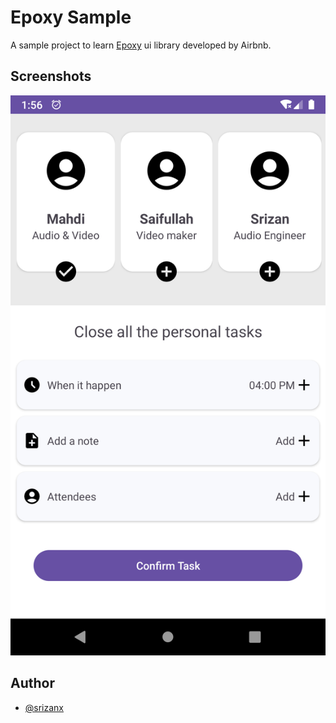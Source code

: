 # Epoxy Sample
A sample project to learn [Epoxy](https://github.com/airbnb/epoxy) ui library developed by Airbnb.

## Screenshots

![App Screenshot](/images/img-01.png)



## Author

- [@srizanx](https://www.github.com/srizanx)